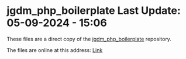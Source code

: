 # jgdm_php_boilerplate **Last Update:** 05-09-2024 - 15:06

These files are a direct copy of the [jgdm_php_boilerplate](https://github.com/jg-digital-media/jgdm_php_boilerplate) repository.

The files are online at this address: [Link](https://projects.jonniegrieve.co.uk/php_boilerplate/)